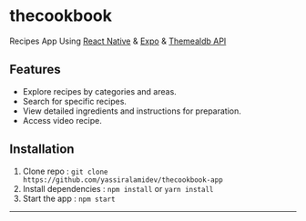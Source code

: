 # thecookbook 

Recipes App Using [React Native](https://reactnative.dev/) & [Expo](https://expo.dev/) & [Themealdb API](https://www.themealdb.com/api.php)

## Features

- Explore recipes by categories and areas.
- Search for specific recipes.
- View detailed ingredients and instructions for preparation.
- Access video recipe.

## Installation

1. Clone repo : `git clone https://github.com/yassiralamidev/thecookbook-app`
2. Install dependencies : `npm install` or `yarn install`
3. Start the app :  `npm start`

---

